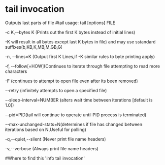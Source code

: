 # tail invocation 
Outputs last parts of file
#tail usage:
tail [options] FILE

-c K,--bytes K (Prints out the first K bytes instead of initial lines)

-K will result in all bytes except last K bytes in file) and may use sstandard suffixes(b,KB,K,MB,M,GB,G)

-n, --lines=K (Output first K Lines,if -K similar rules to byte printing apply)

-f, --follow[=HOW](Continues to iterate through file attempting to read more characters

-F (continues to attempt to open file even after its been removed)

--retry (infinitely attempts to open a specified file)

--sleep-interval=NUMBER (alters wait time between iterations [default is 1.0])

--pid=PID(tail will continue to operate until PID process is terminated)

--max-unchanged-stats=N(determines if file has changed between iterations based on N,Useful for polling)

-q,--quiet,--silent (Never print file name headers)

-v,--verbose (Always print file name headers)

#Where to find this
'info tail invocation'
